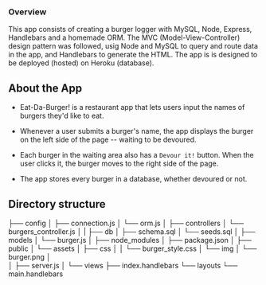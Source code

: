 ### Overview 

This app consists of creating a burger logger with MySQL, Node, Express, Handlebars and a homemade ORM.  The MVC (Model-View-Controller) 
design pattern was followed, usig Node and MySQL to query and route data in the app, and Handlebars to generate the HTML.  The app is
is designed to be deployed (hosted) on Heroku (database). 


## About the App

* Eat-Da-Burger! is a restaurant app that lets users input the names of burgers they'd like to eat.

* Whenever a user submits a burger's name, the app displays the burger on the left side of the page -- waiting to be devoured.

* Each burger in the waiting area also has a `Devour it!` button. When the user clicks it, the burger moves to the right side of the page.

* The app stores every burger in a database, whether devoured or not.


## Directory structure

├── config
│   ├── connection.js
│   └── orm.js
│ 
├── controllers
│   └── burgers_controller.js
│
|
├── db
│   ├── schema.sql
│   └── seeds.sql
│
├── models
│   └── burger.js
│ 
├── node_modules
│ 
├── package.json
│
├── public
│   └── assets
│       ├── css
│       │   └── burger_style.css
│       └── img
│           └── burger.png
│   
│
├── server.js
│
└── views
    ├── index.handlebars
    └── layouts
        └── main.handlebars





